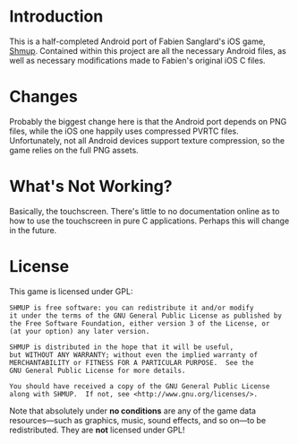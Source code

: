 # Introduction

This is a half-completed Android port of Fabien Sanglard's iOS game, [Shmup](http://fabiensanglard.net/shmup_source_code/index.php). Contained within this project are all the necessary Android files, as well as necessary modifications made to Fabien's original iOS C files.

# Changes

Probably the biggest change here is that the Android port depends on PNG files, while the iOS one happily uses compressed PVRTC files. Unfortunately, not all Android devices support texture compression, so the game relies on the full PNG assets.

# What's Not Working?

Basically, the touchscreen. There's little to no documentation online as to how to use the touchscreen in pure C applications. Perhaps this will change in the future.

# License

This game is licensed under GPL:

    SHMUP is free software: you can redistribute it and/or modify
    it under the terms of the GNU General Public License as published by
    the Free Software Foundation, either version 3 of the License, or
    (at your option) any later version.

    SHMUP is distributed in the hope that it will be useful,
    but WITHOUT ANY WARRANTY; without even the implied warranty of
    MERCHANTABILITY or FITNESS FOR A PARTICULAR PURPOSE.  See the
    GNU General Public License for more details.

    You should have received a copy of the GNU General Public License
    along with SHMUP.  If not, see <http://www.gnu.org/licenses/>.

Note that absolutely under **no conditions** are any of the game data resources&mdash;such as graphics, music, sound effects, and so on&mdash;to be redistributed. They are **not** licensed under GPL!